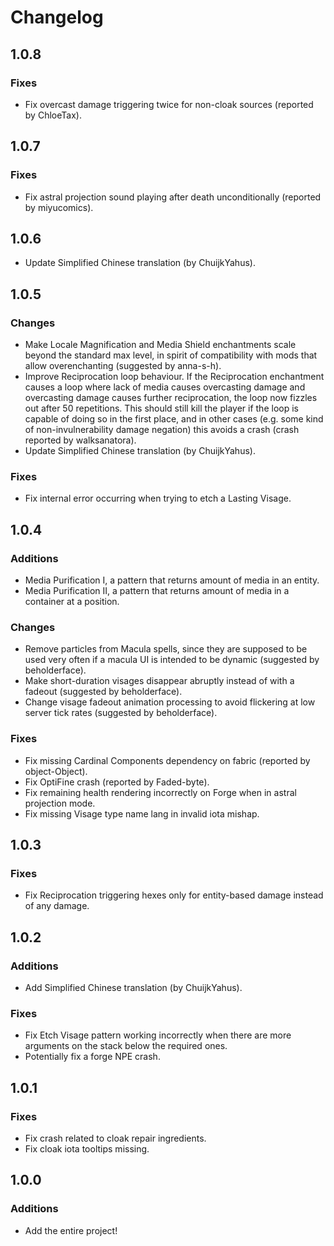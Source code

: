 # Changelog

## 1.0.8

### Fixes

- Fix overcast damage triggering twice for non-cloak sources (reported by ChloeTax).

## 1.0.7

### Fixes

- Fix astral projection sound playing after death unconditionally (reported by miyucomics).

## 1.0.6

- Update Simplified Chinese translation (by ChuijkYahus).

## 1.0.5

### Changes

- Make Locale Magnification and Media Shield enchantments scale beyond the standard max level, in spirit of compatibility with mods that allow overenchanting (suggested by anna-s-h).
- Improve Reciprocation loop behaviour. If the Reciprocation enchantment causes a loop where lack of media causes overcasting damage and overcasting damage causes further reciprocation, the loop now fizzles out after 50 repetitions. This should still kill the player if the loop is capable of doing so in the first place, and in other cases (e.g. some kind of non-invulnerability damage negation) this avoids a crash (crash reported by walksanatora).
- Update Simplified Chinese translation (by ChuijkYahus).


### Fixes

- Fix internal error occurring when trying to etch a Lasting Visage.

## 1.0.4

### Additions

- Media Purification I, a pattern that returns amount of media in an entity.
- Media Purification II, a pattern that returns amount of media in a container at a position.

### Changes

- Remove particles from Macula spells, since they are supposed to be used very often if a macula UI is intended to be
  dynamic (suggested by beholderface).
- Make short-duration visages disappear abruptly instead of with a fadeout (suggested by beholderface).
- Change visage fadeout animation processing to avoid flickering at low server tick rates (suggested by beholderface).

### Fixes

- Fix missing Cardinal Components dependency on fabric (reported by object-Object).
- Fix OptiFine crash (reported by Faded-byte).
- Fix remaining health rendering incorrectly on Forge when in astral projection mode.
- Fix missing Visage type name lang in invalid iota mishap.

## 1.0.3

### Fixes

- Fix Reciprocation triggering hexes only for entity-based damage instead of any damage.

## 1.0.2

### Additions

- Add Simplified Chinese translation (by ChuijkYahus).

### Fixes

- Fix Etch Visage pattern working incorrectly when there are more arguments on the stack below the required ones.
- Potentially fix a forge NPE crash.

## 1.0.1

### Fixes

- Fix crash related to cloak repair ingredients.
- Fix cloak iota tooltips missing.

## 1.0.0

### Additions

- Add the entire project!